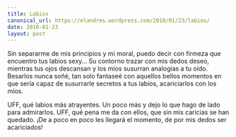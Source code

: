 ```yaml
---
title: Labios
canonical_url: https://elandres.wordpress.com/2010/01/23/labios/
date: 2010-01-23
layout: post
---
```


Sin separarme de mis principios y mi moral, puedo decir con firmeza que encuentro tus labios sexy… Su contorno trazar con mis dedos deseo, mientras tus ojos descansan y los míos susurran analogías a tu oído. Besarlos nunca soñé, tan solo fantaseé con aquellos bellos momentos en que sería capaz de susurrarle secretos a tus labios, acariciarlos con los míos.

<!--more-->

UFF, qué labios más atrayentes. Un poco más y dejo lo que hago de lado para admirarlos. UFF, qué pena me da con ellos, que sin mis caricias se han quedado. ¡De a poco en poco les llegará el momento, de por mis dedos ser acariciados!

